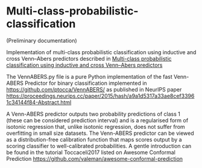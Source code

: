 # Multi-class-probabilistic-classification

(Preliminary documentation)

Implementation of multi-class probabilistic classification using inductive and cross Venn–Abers predictors described in [Multi-class probabilistic classification using inductive and cross Venn–Abers predictors](https://proceedings.mlr.press/v60/manokhin17a.html)

The VennABERS.py file is a pure Python implementation of the fast Venn-ABERS Predictor for binary classification implemented in https://github.com/ptocca/VennABERS/ as published in NeurIPS paper  https://proceedings.neurips.cc/paper/2015/hash/a9a1d5317a33ae8cef33961c34144f84-Abstract.html 

A Venn-ABERS predictor outputs two probability predictions of class 1 (these can be considered prediction interval) and is a regularised form of isotonic regression that, unlike isotonic regression, does not suffer from overfitting in small size datasets. The Venn-ABERS predictor can be viewed as a distribution-free calibration function that maps scores output by a scoring classifier to well-calibrated probabilities. A gentle introduction can be found in the tutorial Toccaceli2017 listed on Awesome Conformal Prediction https://github.com/valeman/awesome-conformal-prediction

